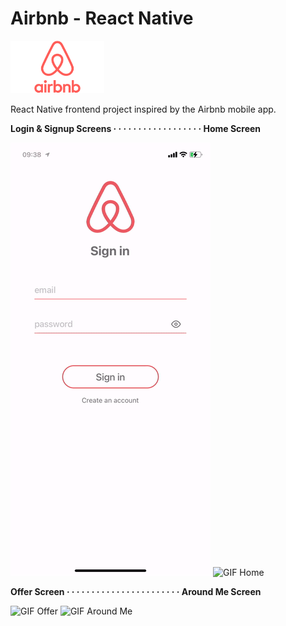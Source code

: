 # Airbnb - React Native

<img src="./_preview/airbnb-logo.png" alt="logo airbnb" width="150" />

React Native frontend project inspired by the Airbnb mobile app.

**Login & Signup Screens · · · · · · · · · · · · · · · · · · Home Screen**

![GIF Signup](./_preview/airbnb-signup.gif) ![GIF Home](./_preview/airbnb-home.gif)

**Offer Screen · · · · · · · · · · · · · · · · · · · · · · · Around Me Screen**

![GIF Offer](./_preview/airbnb-offer.gif) ![GIF Around Me](./_preview/airbnb-aroundme.gif)

